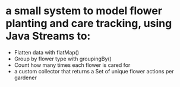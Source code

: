 # a small system to model flower planting and care tracking, using Java Streams to:

- Flatten data with flatMap()
- Group by flower type with groupingBy()
- Count how many times each flower is cared for
- a custom collector that returns a Set<String> of unique flower actions per gardener
